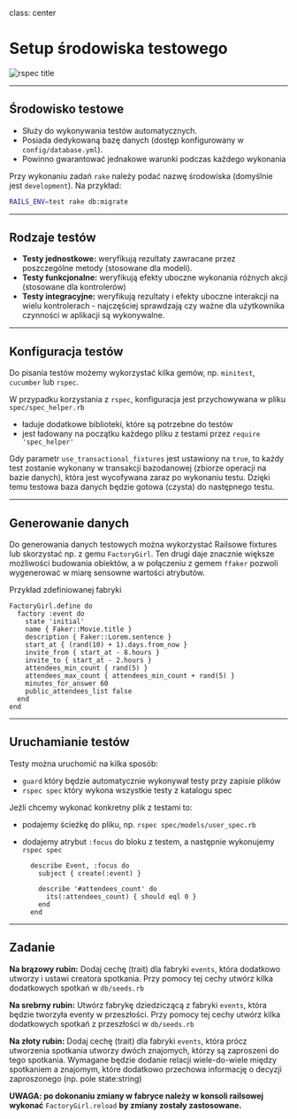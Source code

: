 class: center

# Setup środowiska testowego

![rspec title](http://cdn.memegenerator.net/instances/400x/9869549.jpg)

---

## Środowisko testowe

* Służy do wykonywania testów automatycznych.
* Posiada dedykowaną bazę danych (dostęp konfigurowany w `config/database.yml`).
* Powinno gwarantować jednakowe warunki podczas każdego wykonania

Przy wykonaniu zadań `rake` należy podać nazwę środowiska (domyślnie jest `development`). Na przykład:

```bash
RAILS_ENV=test rake db:migrate
```

---

## Rodzaje testów

* **Testy jednostkowe:** weryfikują rezultaty zawracane przez poszczególne metody (stosowane dla modeli).
* **Testy funkcjonalne:** weryfikują efekty uboczne wykonania różnych akcji (stosowane dla kontrolerów)
* **Testy integracyjne:** weryfikują rezultaty i efekty uboczne interakcji na wielu kontrolerach - najczęściej sprawdzają
czy ważne dla użytkownika czynności w aplikacji są wykonywalne.

---

## Konfiguracja testów

Do pisania testów możemy wykorzystać kilka gemów, np. `minitest`, `cucumber` lub `rspec`.

W przypadku korzystania z `rspec`, konfiguracja jest przychowywana w pliku `spec/spec_helper.rb`

 * ładuje dodatkowe biblioteki, które są potrzebne do testów
 * jest ładowany na początku każdego pliku z testami przez `require 'spec_helper'`

Gdy parametr `use_transactional_fixtures` jest ustawiony na `true`, to każdy test zostanie wykonany w transakcji
bazodanowej (zbiorze operacji na bazie danych), która jest wycofywana zaraz po wykonaniu testu. Dzięki temu testowa
baza danych będzie gotowa (czysta) do następnego testu.

---

## Generowanie danych

Do generowania danych testowych można wykorzystać Railsowe fixtures lub skorzystać np. z gemu `FactoryGirl`.
Ten drugi daje znacznie większe możliwości budowania obiektów, a w połączeniu z gemem `ffaker` pozwoli wygenerować
w miarę sensowne wartości atrybutów.

Przykład zdefiniowanej fabryki

    FactoryGirl.define do
      factory :event do
        state 'initial'
        name { Faker::Movie.title }
        description { Faker::Lorem.sentence }
        start_at { (rand(10) + 1).days.from_now }
        invite_from { start_at - 8.hours }
        invite_to { start_at - 2.hours }
        attendees_min_count { rand(5) }
        attendees_max_count { attendees_min_count + rand(5) }
        minutes_for_answer 60
        public_attendees_list false
      end
    end

---

## Uruchamianie testów

Testy można uruchomić na kilka sposób:

* `guard` który będzie automatycznie wykonywał testy przy zapisie plików
* `rspec spec` który wykona wszystkie testy z katalogu spec

Jeżli chcemy wykonać konkretny plik z testami to:

* podajemy ścieżkę do pliku, np. `rspec spec/models/user_spec.rb`
* dodajemy atrybut `:focus` do bloku z testem, a następnie wykonujemy `rspec spec`

        describe Event, :focus do
          subject { create(:event) }

          describe '#attendees_count' do
            its(:attendees_count) { should eql 0 }
          end
        end

---

## Zadanie

**Na brązowy rubin:**
Dodaj cechę (trait) dla fabryki `events`, która dodatkowo utworzy i ustawi creatora spotkania.
Przy pomocy tej cechy utwórz kilka dodatkowych spotkań w `db/seeds.rb`

**Na srebrny rubin:**
Utwórz fabrykę dziedziczącą z fabryki `events`, która będzie tworzyła eventy w przeszłości.
Przy pomocy tej cechy utwórz kilka dodatkowych spotkań z przeszłości w `db/seeds.rb`

**Na złoty rubin:**
Dodaj cechę (trait) dla fabryki `events`, która prócz utworzenia spotkania utworzy dwóch znajomych,
którzy są zaproszeni do tego spotkania. Wymagane będzie dodanie relacji wiele-do-wiele między spotkaniem a znajomym,
które dodatkowo przechowa informację o decyzji zaproszonego (np. pole state:string)

**UWAGA: po dokonaniu zmiany w fabryce należy w konsoli railsowej wykonać**
`FactoryGirl.reload`
**by zmiany zostały zastosowane.**
